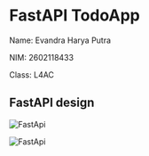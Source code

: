 # FastAPI TodoApp 

Name: Evandra Harya Putra

NIM: 2602118433

Class: L4AC

## FastAPI design

![FastApi](/react-todo-list/src/assets/FastAPI.png)

![FastApi](/react-todo-list/src/assets/Endpoint.png)